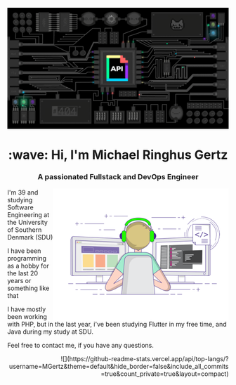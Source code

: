 [![MasterHead](https://raw.githubusercontent.com/MGertz/MGertz/main/images/header.gif)](https://ringhus.dk)

<h1 align="center" text-decoration="none">:wave: Hi, I'm Michael Ringhus Gertz</h1>

<h3 align="center">A passionated Fullstack and DevOps Engineer</h3>

<img align="right" alt="Coding" width="400" src="https://raw.githubusercontent.com/MGertz/MGertz/main/images/coder.gif">

<p align="left">
I'm 39 and studying Software Engineering at the University of Southern Denmark (SDU)
</p>
<p align="left">
I have been programming as a hobby for the last 20 years or something like that
</p>
<p align="left">
I have mostly been working with PHP, but in the last year, i've been studying Flutter in my free time, and Java during my study at SDU.
</p>
<p align="left">
Feel free to contact me, if you have any questions.
</p>

<p align="right">
![](https://github-readme-stats.vercel.app/api/top-langs/?username=MGertz&theme=default&hide_border=false&include_all_commits=true&count_private=true&layout=compact)
</p>

<!-- <h1 align="center">👋🏽 Hey 👋🏽</h1>
<h2 align="center">I'm Michael Ringhus Gertz!</h2>
<div align="center">
I'm 38 and studying Software Engineering at the University of Southern Denmark (SDU)<br>
I have been programming as a hobby for the last 20 years or something like that.<br>
<br>
I have mostly been working with PHP, but in the last year, i've been studying Flutter in my free time, and Java during my study at SDU.<br>
<br>
Feel free to contact me, if you have any questions.
</div>
-->
